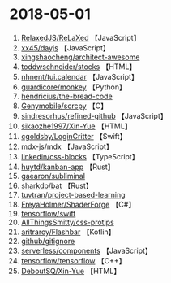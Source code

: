 # 2018-05-01

1. [RelaxedJS/ReLaXed](https://github.com/RelaxedJS/ReLaXed) 【JavaScript】
2. [xx45/dayjs](https://github.com/xx45/dayjs) 【JavaScript】
3. [xingshaocheng/architect-awesome](https://github.com/xingshaocheng/architect-awesome) 
4. [toddwschneider/stocks](https://github.com/toddwschneider/stocks) 【HTML】
5. [nhnent/tui.calendar](https://github.com/nhnent/tui.calendar) 【JavaScript】
6. [guardicore/monkey](https://github.com/guardicore/monkey) 【Python】
7. [hendricius/the-bread-code](https://github.com/hendricius/the-bread-code) 
8. [Genymobile/scrcpy](https://github.com/Genymobile/scrcpy) 【C】
9. [sindresorhus/refined-github](https://github.com/sindresorhus/refined-github) 【JavaScript】
10. [sikaozhe1997/Xin-Yue](https://github.com/sikaozhe1997/Xin-Yue) 【HTML】
11. [cgoldsby/LoginCritter](https://github.com/cgoldsby/LoginCritter) 【Swift】
12. [mdx-js/mdx](https://github.com/mdx-js/mdx) 【JavaScript】
13. [linkedin/css-blocks](https://github.com/linkedin/css-blocks) 【TypeScript】
14. [huytd/kanban-app](https://github.com/huytd/kanban-app) 【Rust】
15. [gaearon/subliminal](https://github.com/gaearon/subliminal) 
16. [sharkdp/bat](https://github.com/sharkdp/bat) 【Rust】
17. [tuvtran/project-based-learning](https://github.com/tuvtran/project-based-learning) 
18. [FreyaHolmer/ShaderForge](https://github.com/FreyaHolmer/ShaderForge) 【C#】
19. [tensorflow/swift](https://github.com/tensorflow/swift) 
20. [AllThingsSmitty/css-protips](https://github.com/AllThingsSmitty/css-protips) 
21. [aritraroy/Flashbar](https://github.com/aritraroy/Flashbar) 【Kotlin】
22. [github/gitignore](https://github.com/github/gitignore) 
23. [serverless/components](https://github.com/serverless/components) 【JavaScript】
24. [tensorflow/tensorflow](https://github.com/tensorflow/tensorflow) 【C++】
25. [DeboutSQ/Xin-Yue](https://github.com/DeboutSQ/Xin-Yue) 【HTML】
